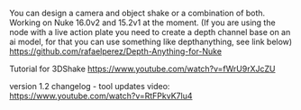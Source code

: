 You can design a camera and object shake or a combination of both.
Working on Nuke 16.0v2 and 15.2v1 at the moment.
(If you are using the node with a live action plate you need to create a depth channel base on an ai model, for that you can use something like depthanything, see link below)
https://github.com/rafaelperez/Depth-Anything-for-Nuke

Tutorial for 3DShake https://www.youtube.com/watch?v=fWrU9rXJcZU

version 1.2 changelog - tool updates video: https://www.youtube.com/watch?v=RtFPkvK7lu4

